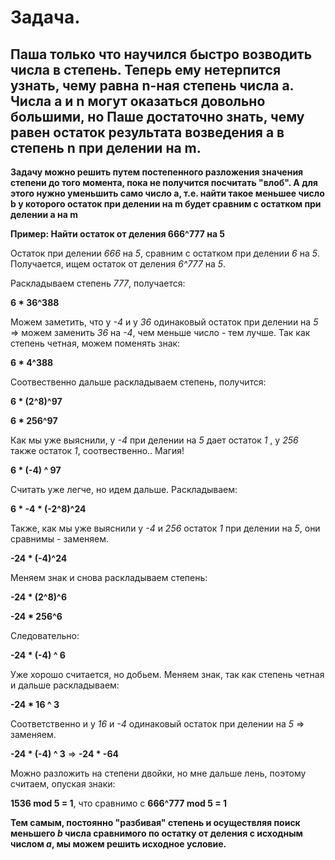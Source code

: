 # Задача.
Паша только что научился быстро возводить числа в степень. Теперь ему нетерпится узнать, чему равна n-ная степень числа a. Числа a и n могут оказаться довольно большими, но Паше достаточно знать, чему равен остаток результата возведения a в степень n при делении на m.
---
**Задачу можно решить путем постепенного разложения значения степени до того момента, пока не получится посчитать "влоб". А для этого нужно уменьшить само число a, т.е. найти такое меньшее число b у которого остаток при делении на m будет сравним с остатком при делении a на m**

**Пример: Найти остаток от деления 666^777 на 5**

Остаток при делении *666* на *5*, сравним с остатком при делении *6* на *5*. Получается, ищем остаток от деления *6^777* на *5*.

Раскладываем степень *777*, получается:

**6 * 36^388**

Можем заметить, что у *-4* и у *36* одинаковый остаток при делении на *5* => можем заменить *36* на *-4*, чем меньше число - тем лучше.
Так как степень четная, можем поменять знак:

**6 * 4^388**

Соотвественно дальше раскладываем степень, получится:

**6 * (2^8)^97**

**6 * 256^97**

Как мы уже выяснили, у *-4* при делении на *5* дает остаток *1* , у *256* также остаток *1*, соотвественно.. Магия!

**6 * (-4) ^ 97**

Считать уже легче, но идем дальше. Раскладываем:

**6 * -4 * (-2^8)^24**

Также, как мы уже выяснили у *-4* и *256* остаток *1* при делении на *5*, они сравнимы - заменяем.

**-24 * (-4)^24**

Меняем знак и снова раскладываем степень:

**-24 * (2^8)^6**

**-24 * 256^6**

Следовательно:

**-24 * (-4) ^ 6**

Уже хорошо считается, но добьем. Меняем знак, так как степень четная и дальше раскладываем:

**-24 * 16 ^ 3**

Соответственно и у *16* и *-4* одинаковый остаток при делении на *5* => заменяем.

**-24 * (-4) ^ 3** => **-24 * -64**

Можно разложить на степени двойки, но мне дальше лень, поэтому считаем, опуская знаки:

**1536 mod 5 = 1**, что сравнимо с **666^777 mod 5 = 1**

**Тем самым, постоянно "разбивая" степень и осуществляя поиск меньшего *b* числа сравнимого по остатку от деления с исходным числом *a*, мы можем решить исходное условие.**
